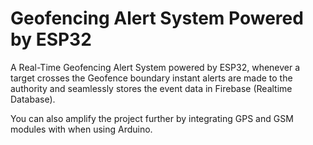 # Geofencing Alert System Powered by ESP32
A Real-Time Geofencing Alert System powered by ESP32, whenever a target crosses the Geofence boundary instant alerts are made to the authority and seamlessly stores the event data in Firebase (Realtime Database). 

You can also amplify the project further by integrating GPS and GSM modules with when using Arduino.
